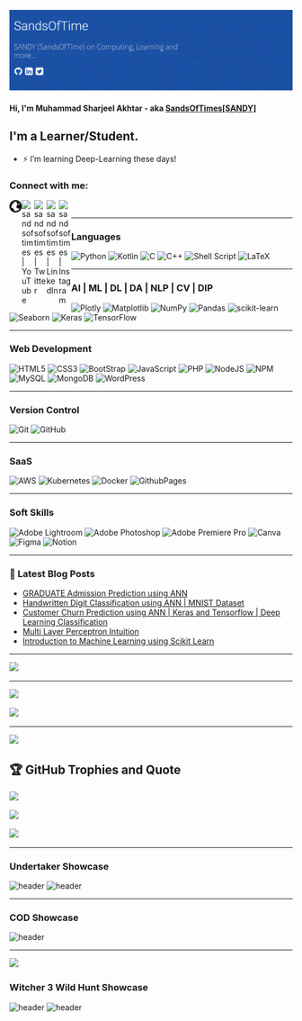 ![header](https://github.com/sandsoftimes/sandsoftimes/blob/main/image.png)
#### Hi, I'm Muhammad Sharjeel Akhtar - aka [SandsOfTimes[SANDY]](https://sandsoftimes.github.io/)

## I'm a Learner/Student.
- ⚡ I’m learning Deep-Learning these days!
  
### Connect with me:

[<img align="left" alt="https://sandsoftimes.github.io/" width="22px" src="https://raw.githubusercontent.com/iconic/open-iconic/master/svg/globe.svg" />][website]
[<img align="left" alt="sandsoftimes | YouTube" width="22px" src="https://cdn.jsdelivr.net/npm/simple-icons@v3/icons/youtube.svg" />][youtube]
[<img align="left" alt="sandsoftimes | Twitter" width="22px" src="https://cdn.jsdelivr.net/npm/simple-icons@v3/icons/twitter.svg" />][twitter]
[<img align="left" alt="sandsoftimes | LinkedIn" width="22px" src="https://cdn.jsdelivr.net/npm/simple-icons@v3/icons/linkedin.svg" />][linkedin]
[<img align="left" alt="sandsoftimes | Instagram" width="22px" src="https://cdn.jsdelivr.net/npm/simple-icons@v3/icons/instagram.svg" />][instagram]

<br />

---

### Languages 

![Python](https://img.shields.io/badge/python-3670A0?style=for-the-badge&logo=python&logoColor=ffdd54)
![Kotlin](https://img.shields.io/badge/kotlin-%237F52FF.svg?style=for-the-badge&logo=kotlin&logoColor=white)
![C](https://img.shields.io/badge/c-%2300599C.svg?style=for-the-badge&logo=c&logoColor=white)
![C++](https://img.shields.io/badge/c++-%2300599C.svg?style=for-the-badge&logo=c%2B%2B&logoColor=white)
![Shell Script](https://img.shields.io/badge/shell_script-%23121011.svg?style=for-the-badge&logo=gnu-bash&logoColor=white) 
![LaTeX](https://img.shields.io/badge/latex-%23008080.svg?style=for-the-badge&logo=latex&logoColor=white)

---

### AI | ML | DL | DA | NLP | CV | DIP 
  
![Plotly](https://img.shields.io/badge/Plotly-%233F4F75.svg?style=for-the-badge&logo=plotly&logoColor=white)
![Matplotlib](https://img.shields.io/badge/Matplotlib-%23ffffff.svg?style=for-the-badge&logo=Matplotlib&logoColor=black) 
![NumPy](https://img.shields.io/badge/numpy-%23013243.svg?style=for-the-badge&logo=numpy&logoColor=white) 
![Pandas](https://img.shields.io/badge/pandas-%23150458.svg?style=for-the-badge&logo=pandas&logoColor=white) 
![scikit-learn](https://img.shields.io/badge/scikit--learn-%23F7931E.svg?style=for-the-badge&logo=scikit-learn&logoColor=white) 
![Seaborn](https://img.shields.io/badge/Seaborn-%232C5263.svg?style=for-the-badge&logo=Seaborn&logoColor=black)
![Keras](https://img.shields.io/badge/Keras-%23D00000.svg?style=for-the-badge&logo=Keras&logoColor=white) 
![TensorFlow](https://img.shields.io/badge/TensorFlow-%23FF6F00.svg?style=for-the-badge&logo=TensorFlow&logoColor=white)

---

### Web Development
  
![HTML5](https://img.shields.io/badge/html5-%23E34F26.svg?style=for-the-badge&logo=html5&logoColor=white) 
![CSS3](https://img.shields.io/badge/css3-%231572B6.svg?style=for-the-badge&logo=css3&logoColor=white)
![BootStrap](https://img.shields.io/badge/Bootstrap-563D7C?style=for-the-badge&logo=bootstrap&logoColor=white)
![JavaScript](https://img.shields.io/badge/javascript-%23323330.svg?style=for-the-badge&logo=javascript&logoColor=%23F7DF1E)
![PHP](https://img.shields.io/badge/php-%23777BB4.svg?style=for-the-badge&logo=php&logoColor=white)  ![NodeJS](https://img.shields.io/badge/node.js-6DA55F?style=for-the-badge&logo=node.js&logoColor=white) 
![NPM](https://img.shields.io/badge/NPM-%23CB3837.svg?style=for-the-badge&logo=npm&logoColor=white) 
![MySQL](https://img.shields.io/badge/mysql-4479A1.svg?style=for-the-badge&logo=mysql&logoColor=white)
![MongoDB](https://img.shields.io/badge/MongoDB-%234ea94b.svg?style=for-the-badge&logo=mongodb&logoColor=white)
![WordPress](https://img.shields.io/badge/WordPress-%23117AC9.svg?style=for-the-badge&logo=WordPress&logoColor=white)

---

### Version Control

![Git](https://img.shields.io/badge/git-%23F05033.svg?style=for-the-badge&logo=git&logoColor=white)
![GitHub](https://img.shields.io/badge/github-%23121011.svg?style=for-the-badge&logo=github&logoColor=white)

---

### SaaS

![AWS](https://img.shields.io/badge/AWS-%23FF9900.svg?style=for-the-badge&logo=amazon-aws&logoColor=white) 
![Kubernetes](https://img.shields.io/badge/kubernetes-%23326ce5.svg?style=for-the-badge&logo=kubernetes&logoColor=white)
![Docker](https://img.shields.io/badge/docker-%230db7ed.svg?style=for-the-badge&logo=docker&logoColor=white)
![GithubPages](https://img.shields.io/badge/github%20pages-121013?style=for-the-badge&logo=github&logoColor=white) 

---

### Soft Skills

![Adobe Lightroom](https://img.shields.io/badge/Adobe%20Lightroom-31A8FF.svg?style=for-the-badge&logo=Adobe%20Lightroom&logoColor=white) 
![Adobe Photoshop](https://img.shields.io/badge/adobe%20photoshop-%2331A8FF.svg?style=for-the-badge&logo=adobe%20photoshop&logoColor=white) 
![Adobe Premiere Pro](https://img.shields.io/badge/Adobe%20Premiere%20Pro-9999FF.svg?style=for-the-badge&logo=Adobe%20Premiere%20Pro&logoColor=white)
![Canva](https://img.shields.io/badge/Canva-%2300C4CC.svg?style=for-the-badge&logo=Canva&logoColor=white) 
![Figma](https://img.shields.io/badge/figma-%23F24E1E.svg?style=for-the-badge&logo=figma&logoColor=white)
![Notion](https://img.shields.io/badge/Notion-%23000000.svg?style=for-the-badge&logo=notion&logoColor=white)

---

### 📕 Latest Blog Posts

<!-- BLOG-POST-LIST:START -->
- [GRADUATE Admission Prediction using ANN](https://sandsoftimes.github.io/2021/02/12/graduate-admission-prediction-using-ann)
- [Handwritten Digit Classification using ANN | MNIST Dataset](https://sandsoftimes.github.io/2021/02/11/handwritten-digit-classification-using-ANN)
- [Customer Churn Prediction using ANN | Keras and Tensorflow | Deep Learning Classification](https://sandsoftimes.github.io/2021/02/10/customer-churn-prediction-using-ANN)
- [Multi Layer Perceptron Intuition](https://sandsoftimes.github.io/2021/02/08/multi-layer-perceptron-intuition)
- [Introduction to Machine Learning using Scikit Learn](https://sandsoftimes.github.io/2020/12/30/introduction-to-machine-learning-using-scikit-learn)
<!-- BLOG-POST-LIST:END -->

---

![](https://github-readme-streak-stats.herokuapp.com/?user=sandsoftimes&theme=dark&hide_border=false)<br/>

---

![](https://github-readme-stats.vercel.app/api?username=sandsoftimes&theme=shadow_red&hide_border=false&include_all_commits=true&count_private=true)

![](https://github-readme-stats.vercel.app/api/top-langs/?username=sandsoftimes&theme=shadow_red&hide_border=false&include_all_commits=true&count_private=true&layout=compact)

---

![](https://github-contributor-stats.vercel.app/api?username=sandsoftimes&limit=5&theme=dark&combine_all_yearly_contributions=true)



<!--

![](https://github-readme-streak-stats.herokuapp.com/?user=sandsoftimes&theme=shadow_red&hide_border=false)<br/>

---

![](https://github-readme-stats.vercel.app/api?username=sandsoftimes&theme=shadow_red&hide_border=false&include_all_commits=true&count_private=true)
![](https://github-readme-stats.vercel.app/api/top-langs/?username=sandsoftimes&theme=shadow_red&hide_border=false&include_all_commits=true&count_private=true&layout=compact)


---

![](https://github-contributor-stats.vercel.app/api?username=sandsoftimes&limit=5&theme=dark&combine_all_yearly_contributions=true)


**sandsoftimes/sandsoftimes** is a ✨ _special_ ✨ repository because its `README.md` (this file) appears on your GitHub profile.

Here are some ideas to get you started:

- 🔭 I’m currently working on ...
- 🌱 I’m currently learning ...
- 👯 I’m looking to collaborate on ...
- 🤔 I’m looking for help with ...
- 💬 Ask me about ...
- 📫 How to reach me: ...
- 😄 Pronouns: ...
- ⚡ Fun fact: ...
-->

## 🏆 GitHub Trophies  and Quote

![](https://github-profile-trophy.vercel.app/?username=sandsoftimes&theme=radical&no-frame=false&no-bg=false&margin-w=4)

![](https://quotes-github-readme.vercel.app/api?type=horizontal&theme=radical)

[![](https://visitcount.itsvg.in/api?id=sandsoftimes&icon=0&color=0)](https://visitcount.itsvg.in)

---

### Undertaker Showcase

![header](https://media3.giphy.com/media/6ErBPDqHIa9V5ySvAd/200.webp?cid=ecf05e47w5i3iozjys0ucdie9bsd8p4a9da13hjg342yrg1w&ep=v1_gifs_search&rid=200.webp&ct=g) 
![header](https://media2.giphy.com/media/55kpDFANQHHHXP5qHi/200.webp?cid=ecf05e47w5i3iozjys0ucdie9bsd8p4a9da13hjg342yrg1w&ep=v1_gifs_search&rid=200.webp&ct=g) 

---

### COD Showcase

![header](https://media4.giphy.com/media/qMASrWwusThpnxKmEx/giphy.webp?cid=ecf05e47n63c5k1fztbnf3yx0ofxctzsks1g9irvlioqdfrc&ep=v1_gifs_related&rid=giphy.webp&ct=g)

---
![](https://komarev.com/ghpvc/?username=sandsoftimes&style=pixel)


### Witcher 3 Wild Hunt Showcase

![header](https://media3.giphy.com/media/eKJWHtQLlkD6jxlqq4/200.webp?cid=790b7611qc1xftsvk7lzir9pn5gep7ck9nmx1h0n4uycxo7z&ep=v1_gifs_search&rid=200.webp&ct=g)
![header](https://media0.giphy.com/media/VIuE5d0sG2sxMRCO99/200.webp?cid=790b7611qc1xftsvk7lzir9pn5gep7ck9nmx1h0n4uycxo7z&ep=v1_gifs_search&rid=200.webp&ct=g)

[website]: https://sandsoftimes.github.io/
[twitter]: https://sandsoftimes.github.io/
[youtube]: https://www.youtube.com/@Black-tq8op
[instagram]: https://instagram.com/me_a_on
[linkedin]: https://www.linkedin.com/in/muhammad-sharjeel-akhtar-sandsoftimes-sandy-52b1bb317/

